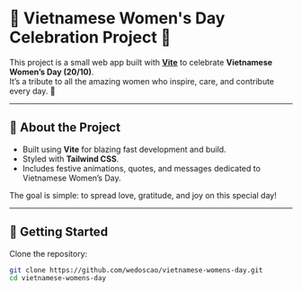 # 🌸 Vietnamese Women's Day Celebration Project 🌸

This project is a small web app built with **[Vite](https://vitejs.dev/)** to celebrate **Vietnamese Women’s Day (20/10)**.  
It’s a tribute to all the amazing women who inspire, care, and contribute every day. 💖  

---

## 🎉 About the Project

- Built using **Vite** for blazing fast development and build.  
- Styled with **Tailwind CSS**.  
- Includes festive animations, quotes, and messages dedicated to Vietnamese Women’s Day.  

The goal is simple: to spread love, gratitude, and joy on this special day!  

---

## 🚀 Getting Started

Clone the repository:

```bash
git clone https://github.com/wedoscao/vietnamese-womens-day.git
cd vietnamese-womens-day
